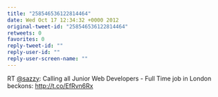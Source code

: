 ```yaml
---
title: "258546536122814464"
date: Wed Oct 17 12:34:32 +0000 2012
original-tweet-id: "258546536122814464"
retweets: 0
favorites: 0
reply-tweet-id: ""
reply-user-id: ""
reply-user-screen-name: ""
---
```

RT <a href="https://twitter.com/sazzy">@sazzy</a>: Calling all Junior Web Developers - Full Time job in London beckons: 
http://t.co/EfRvn6Rx
